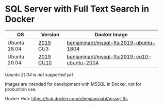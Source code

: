 # SQL Server with Full Text Search in Docker

| OS | Version | Docker Image |
|-|-|-|
| Ubuntu 18.04 | [2019 CU3](/mssql-server-2019-cu3-fts-1804) | [benjaminabt/mssql-fts:2019-ubuntu-1804](https://hub.docker.com/layers/benjaminabt/mssql-fts/2019-ubuntu-1804/images/sha256-bccf160440d3c1efa613f9fbe36185af90d253c5d40339794e274e13a477c2ea?context=explore) |
| Ubuntu 20.04 | [2019 CU10](/mssql-server-2019-cu10-fts-2004) | [benjaminabt/mssql-fts:2019-cu10-ubuntu-2004](https://hub.docker.com/layers/benjaminabt/mssql-fts/2019-cu10-ubuntu-2004/images/sha256-5a9be9778264b4ec06a276addd81de8cd2cb90ccb418a684578e5eed5115d900?context=repo) |


*Ubuntu 21.04 is not supported yet*

Images are intended for development with MSSQL in Docker, not for production use.

Docker Hub: https://hub.docker.com/r/benjaminabt/mssql-fts